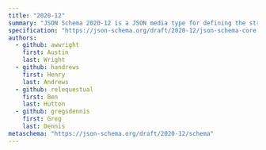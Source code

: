 ```yaml
---
title: "2020-12"
summary: "JSON Schema 2020-12 is a JSON media type for defining the structure of JSON data. JSON Schema is intended to define validation, documentation, hyperlink navigation, and interaction control of JSON data."
specification: "https://json-schema.org/draft/2020-12/json-schema-core.html"
authors:
  - github: awwright
    first: Austin
    last: Wright
  - github: handrews
    first: Henry
    last: Andrews
  - github: relequestual
    first: Ben
    last: Hutton
  - github: gregsdennis
    first: Greg
    last: Dennis
metaschema: "https://json-schema.org/draft/2020-12/schema"
---
```

